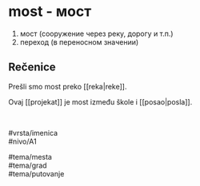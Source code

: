 # most - мост

1. мост (сооружение через реку, дорогу и т.п.)  
2. переход (в переносном значении)

## Rečenice

Prešli smo most preko [[reka|reke]].

Ovaj [[projekat]] je most između škole i [[posao|posla]].

<br>

#vrsta/imenica  
#nivo/A1  

#tema/mesta  
#tema/grad  
#tema/putovanje
